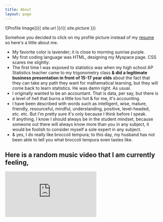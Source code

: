 ```yaml
---
title: About
layout: page
---
```

![Profile Image]({{ site.url }}/{{ site.picture }})

<p>Somehow you decided to click on my profile picture instead of my
<a href="https://ktbernoulli.github.io/resume">resume</a> so here's a little about me.</p>

<ul class="skill-list">
	<li>My favorite color is lavender; it is close to morning sunrise purple.</li>
	<li>My first coding language was HTML, designing my Myspace page. CSS scares me slightly.</li>
	<li>The first time I was exposed to statistics was when my high school
	AP Statistics teacher came to my trigonometry class <b>& did a legitimate
	business presentation in front of 15-17 year olds</b> about the fact that
	they can take any path they want for mathematical learning, but they
	will come back to learn statistics. He was damn right. As usual.</li>
	<li>I originally wanted to be an accountant. That is data, per say,
	but there is a level of hell that burns a little too hot & for me, it's accounting.</li>
	<li>I have been described with words such as intelligent, wise, mature, friendly,
	resourceful, mindful, understanding, positive, level-headed, etc. etc.
	But I'm pretty sure it's only because I think before I speak.</li>
	<li>If anything, I know I should always be in the student mindset,
	because someone out there will always know more than you in any subject,
	it would be foolish to consider myself a sole expert in any subject.</li>
	<li>& yes, I do really like broccoli tempura; to this day,
	my husband has not been able to tell you what broccoli tempura even tastes like.</li>
</ul>

<h2>Here is a random music video that I am currently feeling, </h2>

<iframe width="300" height="150" src="https://www.youtube.com/embed/cSX0-MP6tjw" frameborder="0"></iframe>
